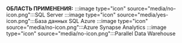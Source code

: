 <Token>**ОБЛАСТЬ ПРИМЕНЕНИЯ:** :::image type="icon" source="media/no-icon.png":::SQL Server :::image type="icon" source="media/yes-icon.png":::База данных SQL Azure :::image type="icon" source="media/no-icon.png":::Azure Synapse Analytics :::image type="icon" source="media/no-icon.png":::Parallel Data Warehouse</Token>

